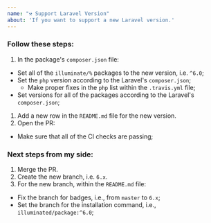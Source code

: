 ```yaml
---
name: "⚒️ Support Laravel Version"
about: 'If you want to support a new Laravel version.'
---
```


### Follow these steps:

1. In the package's `composer.json` file:
  - Set all of the `illuminate/%` packages to the new version, i.e. `^6.0`;
  - Set the `php` version according to the Laravel's `composer.json`;
    - Make proper fixes in the `php` list within the `.travis.yml` file;
  - Set versions for all of the packages according to the Laravel's `composer.json`;
1. Add a new row in the `README.md` file for the new version.
1. Open the PR:
  - Make sure that all of the CI checks are passing;

### Next steps from my side:

1. Merge the PR.
1. Create the new branch, i.e. `6.x`.
1. For the new branch, within the `README.md` file:
  - Fix the branch for badges, i.e., from `master` to `6.x`;
  - Set the branch for the installation command, i.e., `illuminated/package:^6.0`;
